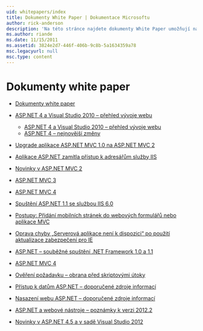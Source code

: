 ```yaml
---
uid: whitepapers/index
title: Dokumenty White Paper | Dokumentace Microsoftu
author: rick-anderson
description: 'Na této stránce najdete dokumenty White Paper umožňují nainstalovat a nakonfigurovat prostředí ASP.NET a vám pomůžou při psaní zabezpečené, rychlé a flexibilní aplikací ASP.NET.'
ms.author: riande
ms.date: 11/15/2011
ms.assetid: 3824e2d7-446f-406b-9c8b-5a1634359a78
msc.legacyurl: null
msc.type: content
---
```

<a name="whitepapers"></a>Dokumenty white paper
====================
- [Dokumenty white paper](overview.md)
- [ASP.NET 4 a Visual Studio 2010 – přehled vývoje webu](aspnet4/index.md)

    - [ASP.NET 4 a Visual Studio 2010 – přehled vývoje webu](aspnet4/overview.md)
    - [ASP.NET 4 – nejnovější změny](aspnet4/breaking-changes.md)
- [Upgrade aplikace ASP.NET MVC 1.0 na ASP.NET MVC 2](aspnet-mvc2-upgrade-notes.md)
- [Aplikace ASP.NET zamítla přístup k adresářům služby IIS](denied-access-to-iis-directories.md)
- [Novinky v ASP.NET MVC 2](what-is-new-in-aspnet-mvc.md)
- [ASP.NET MVC 3](mvc3-release-notes.md)
- [ASP.NET MVC 4](mvc4-beta-release-notes.md)
- [Spuštění ASP.NET 1.1 se službou IIS 6.0](aspnet-and-iis6.md)
- [Postupy: Přidání mobilních stránek do webových formulářů nebo aplikace MVC](add-mobile-pages-to-your-aspnet-web-forms-mvc-application.md)
- [Oprava chyby „Serverová aplikace není k dispozici“ po použití aktualizace zabezpečení pro IE](ms03-32-issue.md)
- [ASP.NET – souběžné spuštění .NET Framework 1.0 a 1.1](side-by-side-with-10.md)
- [ASP.NET MVC 4](mvc4-release-notes.md)
- [Ověření požadavku – obrana před skriptovými útoky](request-validation.md)
- [Přístup k datům ASP.NET – doporučené zdroje informací](aspnet-data-access-content-map.md)
- [Nasazení webu ASP.NET – doporučené zdroje informací](aspnet-web-deployment-content-map.md)
- [ASP.NET a webové nástroje – poznámky k verzi 2012.2](aspnet-and-web-tools-20122-release-notes.md)
- [Novinky v ASP.NET 4.5 a v sadě Visual Studio 2012](whats-new-in-aspnet-45-and-visual-studio-2012.md)
